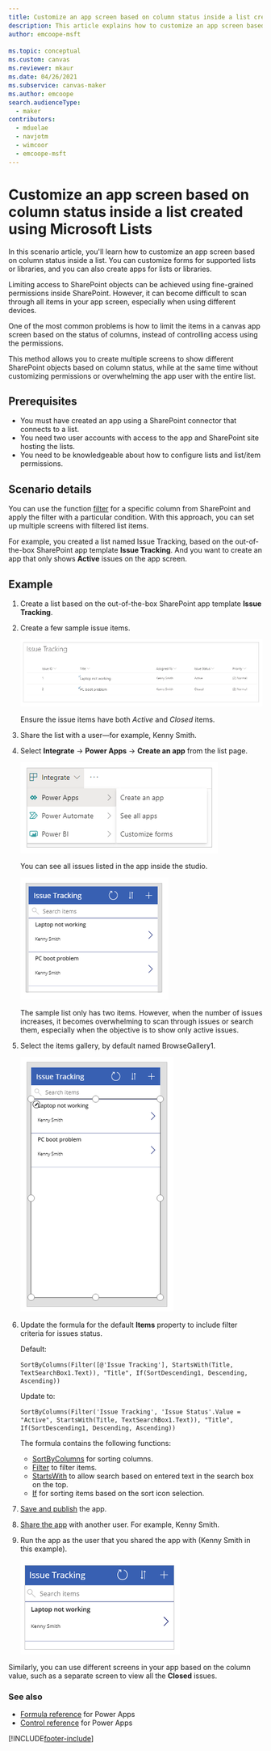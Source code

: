 ```yaml
---
title: Customize an app screen based on column status inside a list created using Microsoft Lists
description: This article explains how to customize an app screen based on column status inside a list created using Microsoft Lists.
author: emcoope-msft

ms.topic: conceptual
ms.custom: canvas
ms.reviewer: mkaur
ms.date: 04/26/2021
ms.subservice: canvas-maker
ms.author: emcoope
search.audienceType: 
  - maker
contributors:
  - mduelae
  - navjotm
  - wimcoor
  - emcoope-msft
---
```

# Customize an app screen based on column status inside a list created using Microsoft Lists

In this scenario article, you'll learn how to customize an app screen based on column status inside a list. You can customize forms for supported lists or libraries, and you can also create apps for lists or libraries.

Limiting access to SharePoint objects can be achieved using fine-grained permissions inside SharePoint. However, it can become difficult to scan through all items in your app screen, especially when using different devices. 

One of the most common problems is how to limit the items in a canvas app screen based on the status of columns, instead of controlling access using the permissions.

This method allows you to create multiple screens to show different SharePoint objects based on column status, while at the same time without customizing permissions or overwhelming the app user with the entire list.

## Prerequisites

- You must have created an app using a SharePoint connector that connects to a list.
- You need two user accounts with access to the app and SharePoint site hosting the lists.
- You need to be knowledgeable about how to configure lists and list/item permissions.

## Scenario details

You can use the function [filter](../functions/function-filter-lookup.md) for a specific column from SharePoint and apply the filter with a particular condition. With this approach, you can set up multiple screens with filtered list items.

For example, you created a list named Issue Tracking, based on the out-of-the-box SharePoint app template **Issue Tracking**. And you want to create an app that only shows **Active** issues on the app screen. 

## Example

1. Create a list based on the out-of-the-box SharePoint app template **Issue Tracking**.

1. Create a few sample issue items.

    ![Issue tracking sample items.](./media/scenarios-customize-view-based-on-column-status/issue-tracking-list-items.png "Issue tracking sample items")

    Ensure the issue items have both *Active* and *Closed* items.

1. Share the list with a user—for example, Kenny Smith.

1. Select **Integrate** -> **Power Apps** -> **Create an app** from the list page.

    ![Create an app.](./media/scenarios-customize-view-based-on-column-status/create-app.png "Create an app")

    You can see all issues listed in the app inside the studio.

    ![List of issues.](./media/scenarios-customize-view-based-on-column-status/app-list-of-issues.png "List of issues")

    The sample list only has two items. However, when the number of issues increases, it becomes overwhelming to scan through issues or search them, especially when the objective is to show only active issues.

1. Select the items gallery, by default named BrowseGallery1.

    ![Items gallery.](./media/scenarios-customize-view-based-on-column-status/select-browse-gallery.png "Items gallery")

1. Update the formula for the default **Items** property to include filter criteria for issues status.

    Default:

    ```power-fx
    SortByColumns(Filter([@'Issue Tracking'], StartsWith(Title, TextSearchBox1.Text)), "Title", If(SortDescending1, Descending, Ascending))
    ```

    Update to:

    ```power-fx
    SortByColumns(Filter('Issue Tracking', 'Issue Status'.Value = "Active", StartsWith(Title, TextSearchBox1.Text)), "Title", If(SortDescending1, Descending, Ascending))
    ```

    The formula contains the following functions:

    - [SortByColumns](../functions/function-sort.md) for sorting columns.
    - [Filter](../functions/function-filter-lookup.md) to filter items.
    - [StartsWith](../functions/function-startswith.md) to allow search based on entered text in the search box on the top.
    - [If](../functions/function-if.md) for sorting items based on the sort icon selection.

1. [Save and publish](../save-publish-app.md) the app.

1. [Share the app](../share-app.md) with another user. For example, Kenny Smith.

1. Run the app as the user that you shared the app with (Kenny Smith in this example).

    ![App, as run by the user.](./media/scenarios-customize-view-based-on-column-status/user-runs-app.png "App, as run by the user")

Similarly, you can use different screens in your app based on the column value, such as a separate screen to view all the **Closed** issues.

### See also

- [Formula reference](../formula-reference.md) for Power Apps
- [Control reference](../reference-properties.md) for Power Apps


[!INCLUDE[footer-include](../../../includes/footer-banner.md)]
